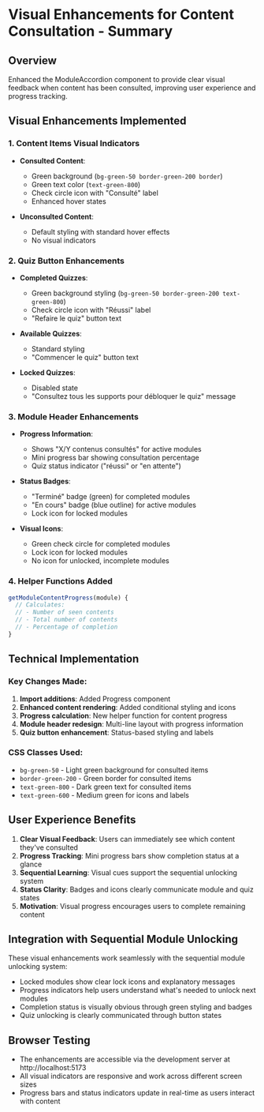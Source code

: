 # Visual Enhancements for Content Consultation - Summary

## Overview
Enhanced the ModuleAccordion component to provide clear visual feedback when content has been consulted, improving user experience and progress tracking.

## Visual Enhancements Implemented

### 1. Content Items Visual Indicators
- **Consulted Content**:
  - Green background (`bg-green-50 border-green-200 border`)
  - Green text color (`text-green-800`)
  - Check circle icon with "Consulté" label
  - Enhanced hover states

- **Unconsulted Content**:
  - Default styling with standard hover effects
  - No visual indicators

### 2. Quiz Button Enhancements
- **Completed Quizzes**:
  - Green background styling (`bg-green-50 border-green-200 text-green-800`)
  - Check circle icon with "Réussi" label
  - "Refaire le quiz" button text

- **Available Quizzes**:
  - Standard styling
  - "Commencer le quiz" button text

- **Locked Quizzes**:
  - Disabled state
  - "Consultez tous les supports pour débloquer le quiz" message

### 3. Module Header Enhancements
- **Progress Information**:
  - Shows "X/Y contenus consultés" for active modules
  - Mini progress bar showing consultation percentage
  - Quiz status indicator ("réussi" or "en attente")

- **Status Badges**:
  - "Terminé" badge (green) for completed modules
  - "En cours" badge (blue outline) for active modules
  - Lock icon for locked modules

- **Visual Icons**:
  - Green check circle for completed modules
  - Lock icon for locked modules
  - No icon for unlocked, incomplete modules

### 4. Helper Functions Added
```javascript
getModuleContentProgress(module) {
  // Calculates:
  // - Number of seen contents
  // - Total number of contents
  // - Percentage of completion
}
```

## Technical Implementation

### Key Changes Made:
1. **Import additions**: Added Progress component
2. **Enhanced content rendering**: Added conditional styling and icons
3. **Progress calculation**: New helper function for content progress
4. **Module header redesign**: Multi-line layout with progress information
5. **Quiz button enhancement**: Status-based styling and labels

### CSS Classes Used:
- `bg-green-50` - Light green background for consulted items
- `border-green-200` - Green border for consulted items
- `text-green-800` - Dark green text for consulted items
- `text-green-600` - Medium green for icons and labels

## User Experience Benefits

1. **Clear Visual Feedback**: Users can immediately see which content they've consulted
2. **Progress Tracking**: Mini progress bars show completion status at a glance
3. **Sequential Learning**: Visual cues support the sequential unlocking system
4. **Status Clarity**: Badges and icons clearly communicate module and quiz states
5. **Motivation**: Visual progress encourages users to complete remaining content

## Integration with Sequential Module Unlocking

These visual enhancements work seamlessly with the sequential module unlocking system:
- Locked modules show clear lock icons and explanatory messages
- Progress indicators help users understand what's needed to unlock next modules
- Completion status is visually obvious through green styling and badges
- Quiz unlocking is clearly communicated through button states

## Browser Testing
- The enhancements are accessible via the development server at http://localhost:5173
- All visual indicators are responsive and work across different screen sizes
- Progress bars and status indicators update in real-time as users interact with content
